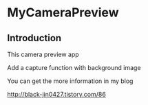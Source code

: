 # MyCameraPreview

Introduction
------------

This camera preview app

Add a capture function with background image

You can get the more information in my blog

http://black-jin0427.tistory.com/86
